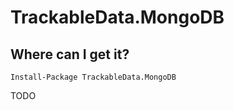 # TrackableData.MongoDB

## Where can I get it?

```
Install-Package TrackableData.MongoDB
```

TODO


